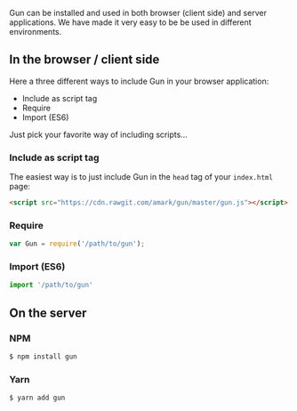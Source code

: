 Gun can be installed and used in both browser (client side) and server applications. We have made it very easy to be be used in different environments.

## In the browser / client side

Here a three different ways to include Gun in your browser application:
- Include as script tag
- Require
- Import (ES6)

Just pick your favorite way of including scripts...

### Include as script tag

The easiest way is to just include Gun in the `head` tag of your `index.html` page:

```html
<script src="https://cdn.rawgit.com/amark/gun/master/gun.js"></script>
```

### Require

```javascript
var Gun = require('/path/to/gun');
```

### Import (ES6)

```javascript
import '/path/to/gun'
```

## On the server

### NPM

```sh
$ npm install gun
```

### Yarn

```sh
$ yarn add gun
```